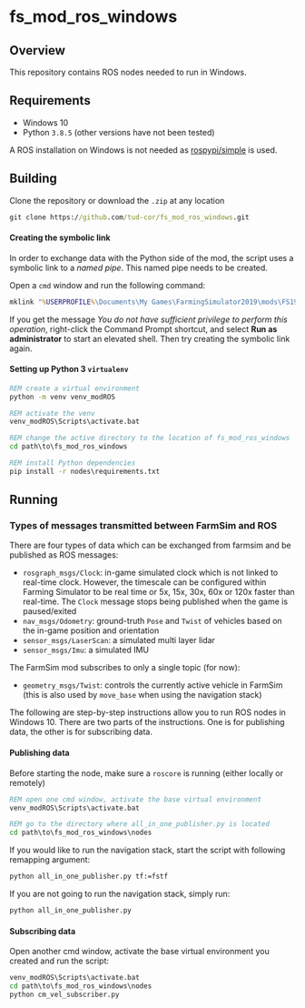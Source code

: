 # fs_mod_ros_windows

## Overview

This repository contains ROS nodes needed to run in Windows.


## Requirements

* Windows 10
* Python `3.8.5` (other versions have not been tested)

A ROS installation on Windows is not needed as [rospypi/simple](https://github.com/rospypi/simple) is used.


## Building

Clone the repository or download the `.zip` at any location

```cmd
git clone https://github.com/tud-cor/fs_mod_ros_windows.git
```

#### Creating the symbolic link

In order to exchange data with the Python side of the mod, the script uses a symbolic link to a *named pipe*.
This named pipe needs to be created.

Open a `cmd` window and run the following command:

```cmd
mklink "%USERPROFILE%\Documents\My Games\FarmingSimulator2019\mods\FS19_modROS\ROS_messages" \\.\pipe\ROS_messages
```

If you get the message *You do not have sufficient privilege to perform this operation*, right-click the Command Prompt shortcut, and select __Run as administrator__ to start an elevated shell. Then try creating the symbolic link again.

#### Setting up Python 3 `virtualenv`

```cmd
REM create a virtual environment
python -m venv venv_modROS

REM activate the venv
venv_modROS\Scripts\activate.bat

REM change the active directory to the location of fs_mod_ros_windows
cd path\to\fs_mod_ros_windows

REM install Python dependencies
pip install -r nodes\requirements.txt
```


## Running

### Types of messages transmitted between FarmSim and ROS
There are four types of data which can be exchanged from farmsim and be published as ROS messages:

 - `rosgraph_msgs/Clock`: in-game simulated clock which is not linked to real-time clock. However, the timescale can be configured within Farming Simulator to be real time or 5x, 15x, 30x, 60x or 120x faster than real-time. The `Clock` message stops being published when the game is paused/exited
 - `nav_msgs/Odometry`: ground-truth `Pose` and `Twist` of vehicles based on the in-game position and orientation
 - `sensor_msgs/LaserScan`: a simulated multi layer lidar
 - `sensor_msgs/Imu`: a simulated IMU


The FarmSim mod subscribes to only a single topic (for now):

 - `geometry_msgs/Twist`: controls the currently active vehicle in FarmSim (this is also used by `move_base` when using the navigation stack)


The following are step-by-step instructions allow you to run ROS nodes in Windows 10. There are two parts of the instructions.
One is for publishing data, the other is for subscribing data.


#### Publishing data

Before starting the node, make sure a `roscore` is running (either locally or remotely)

```cmd
REM open one cmd window, activate the base virtual environment
venv_modROS\Scripts\activate.bat

REM go to the directory where all_in_one_publisher.py is located
cd path\to\fs_mod_ros_windows\nodes
```

If you would like to run the navigation stack, start the script with following remapping argument:

```cmd
python all_in_one_publisher.py tf:=fstf
```

If you are not going to run the navigation stack, simply run:

```cmd
python all_in_one_publisher.py
```


#### Subscribing data

Open another cmd window, activate the base virtual environment you created and run the script:

```cmd
venv_modROS\Scripts\activate.bat
cd path\to\fs_mod_ros_windows\nodes
python cm_vel_subscriber.py
```

